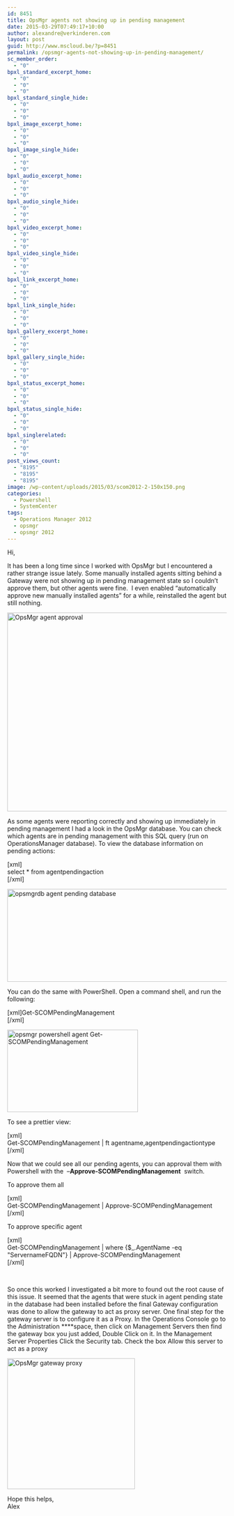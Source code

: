 ```yaml
---
id: 8451
title: OpsMgr agents not showing up in pending management
date: 2015-03-29T07:49:17+10:00
author: alexandre@verkinderen.com
layout: post
guid: http://www.mscloud.be/?p=8451
permalink: /opsmgr-agents-not-showing-up-in-pending-management/
sc_member_order:
  - "0"
bpxl_standard_excerpt_home:
  - "0"
  - "0"
  - "0"
bpxl_standard_single_hide:
  - "0"
  - "0"
  - "0"
bpxl_image_excerpt_home:
  - "0"
  - "0"
  - "0"
bpxl_image_single_hide:
  - "0"
  - "0"
  - "0"
bpxl_audio_excerpt_home:
  - "0"
  - "0"
  - "0"
bpxl_audio_single_hide:
  - "0"
  - "0"
  - "0"
bpxl_video_excerpt_home:
  - "0"
  - "0"
  - "0"
bpxl_video_single_hide:
  - "0"
  - "0"
  - "0"
bpxl_link_excerpt_home:
  - "0"
  - "0"
  - "0"
bpxl_link_single_hide:
  - "0"
  - "0"
  - "0"
bpxl_gallery_excerpt_home:
  - "0"
  - "0"
  - "0"
bpxl_gallery_single_hide:
  - "0"
  - "0"
  - "0"
bpxl_status_excerpt_home:
  - "0"
  - "0"
  - "0"
bpxl_status_single_hide:
  - "0"
  - "0"
  - "0"
bpxl_singlerelated:
  - "0"
  - "0"
  - "0"
post_views_count:
  - "8195"
  - "8195"
  - "8195"
image: /wp-content/uploads/2015/03/scom2012-2-150x150.png
categories:
  - Powershell
  - SystemCenter
tags:
  - Operations Manager 2012
  - opsmgr
  - opsmgr 2012
---
```

Hi,

It has been a long time since I worked with OpsMgr but I encountered a rather strange issue lately. Some manually installed agents sitting behind a Gateway were not showing up in pending management state so I couldn&#8217;t approve them, but other agents were fine.  I even enabled &#8220;automatically approve new manually installed agents&#8221; for a while, reinstalled the agent but still nothing.

[<img class="alignnone  wp-image-8481" src="http://mscloudstorage.blob.core.windows.net/mscloudstorage/2015/03/scom.png" alt="OpsMgr agent approval" width="540" height="456" srcset="/wp-content/uploads/2015/03/scom.png 1013w, /wp-content/uploads/2015/03/scom-300x253.png 300w, /wp-content/uploads/2015/03/scom-768x648.png 768w" sizes="(max-width: 540px) 100vw, 540px" />](http://mscloudstorage.blob.core.windows.net/mscloudstorage/2015/03/scom.png)

As some agents were reporting correctly and showing up immediately in pending management I had a look in the OpsMgr database. You can check which agents are in pending management with this SQL query (run on OperationsManager database). To view the database information on pending actions:

[xml]  
select * from agentpendingaction  
[/xml]

[<img class="alignnone size-full wp-image-8491" src="http://mscloudstorage.blob.core.windows.net/mscloudstorage/2015/03/opsmgrdb.png" alt="opsmgrdb agent pending database" width="598" height="213" srcset="/wp-content/uploads/2015/03/opsmgrdb.png 598w, /wp-content/uploads/2015/03/opsmgrdb-300x107.png 300w" sizes="(max-width: 598px) 100vw, 598px" />](http://mscloudstorage.blob.core.windows.net/mscloudstorage/2015/03/opsmgrdb.png)

You can do the same with PowerShell. Open a command shell, and run the following:

[xml]Get-SCOMPendingManagement  
[/xml]

[<img class="alignnone size-medium wp-image-8561" src="http://mscloudstorage.blob.core.windows.net/mscloudstorage/2015/03/opsmgrpowershellagent-300x189.png" alt="opsmgr powershell agent Get-SCOMPendingManagement" width="300" height="189" srcset="/wp-content/uploads/2015/03/opsmgrpowershellagent-300x189.png 300w, /wp-content/uploads/2015/03/opsmgrpowershellagent-768x484.png 768w, /wp-content/uploads/2015/03/opsmgrpowershellagent.png 821w" sizes="(max-width: 300px) 100vw, 300px" />](http://mscloudstorage.blob.core.windows.net/mscloudstorage/2015/03/opsmgrpowershellagent.png)

To see a prettier view:

[xml]  
Get-SCOMPendingManagement | ft agentname,agentpendingactiontype [/xml]

Now that we could see all our pending agents, you can approval them with Powershell with the  &#8211;**Approve-SCOMPendingManagement**  switch.

To approve them all

[xml]  
Get-SCOMPendingManagement | Approve-SCOMPendingManagement  
[/xml]

To approve specific agent

[xml]  
Get-SCOMPendingManagement | where {$_.AgentName -eq "ServernameFQDN"} | Approve-SCOMPendingManagement  
[/xml]

&nbsp;

So once this worked I investigated a bit more to found out the root cause of this issue. It seemed that the agents that were stuck in agent pending state in the database had been installed before the final Gateway configuration was done to allow the gateway to act as proxy server. One final step for the gateway server is to configure it as a Proxy. In the Operations Console go to the Administration ****space, then click on Management Servers then find the gateway box you just added, Double Click on it. In the Management Server Properties Click the Security tab. Check the box Allow this server to act as a proxy

[<img class="alignnone size-medium wp-image-8581" src="http://mscloudstorage.blob.core.windows.net/mscloudstorage/2015/03/opsgrproxy-293x300.png" alt="OpsMgr gateway proxy" width="293" height="300" srcset="/wp-content/uploads/2015/03/opsgrproxy-293x300.png 293w, /wp-content/uploads/2015/03/opsgrproxy-55x55.png 55w, /wp-content/uploads/2015/03/opsgrproxy.png 683w" sizes="(max-width: 293px) 100vw, 293px" />](http://mscloudstorage.blob.core.windows.net/mscloudstorage/2015/03/opsgrproxy.png)

Hope this helps,  
Alex
